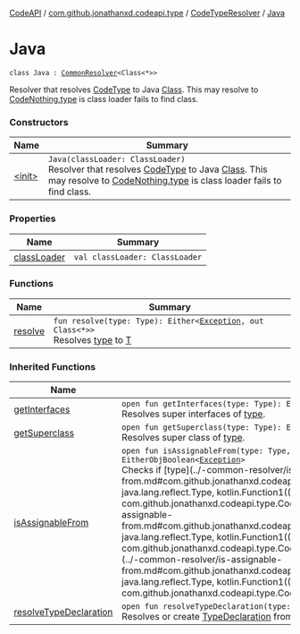 [CodeAPI](../../../index.md) / [com.github.jonathanxd.codeapi.type](../../index.md) / [CodeTypeResolver](../index.md) / [Java](.)

# Java

`class Java : `[`CommonResolver`](../-common-resolver/index.md)`<Class<*>>`

Resolver that resolves [CodeType](../../-code-type/index.md) to Java [Class](#). This may resolve to [CodeNothing.type](#)
is class loader fails to find class.

### Constructors

| Name | Summary |
|---|---|
| [&lt;init&gt;](-init-.md) | `Java(classLoader: ClassLoader)`<br>Resolver that resolves [CodeType](../../-code-type/index.md) to Java [Class](#). This may resolve to [CodeNothing.type](#) is class loader fails to find class. |

### Properties

| Name | Summary |
|---|---|
| [classLoader](class-loader.md) | `val classLoader: ClassLoader` |

### Functions

| Name | Summary |
|---|---|
| [resolve](resolve.md) | `fun resolve(type: Type): Either<`[`Exception`](https://kotlinlang.org/api/latest/jvm/stdlib/kotlin/-exception/index.html)`, out Class<*>>`<br>Resolves [type](resolve.md#com.github.jonathanxd.codeapi.type.CodeTypeResolver.Java$resolve(java.lang.reflect.Type)/type) to [T](#) |

### Inherited Functions

| Name | Summary |
|---|---|
| [getInterfaces](../-common-resolver/get-interfaces.md) | `open fun getInterfaces(type: Type): Either<`[`Exception`](https://kotlinlang.org/api/latest/jvm/stdlib/kotlin/-exception/index.html)`, `[`List`](https://kotlinlang.org/api/latest/jvm/stdlib/kotlin.collections/-list/index.html)`<Type>>`<br>Resolves super interfaces of [type](../-common-resolver/get-interfaces.md#com.github.jonathanxd.codeapi.type.CodeTypeResolver.CommonResolver$getInterfaces(java.lang.reflect.Type)/type). |
| [getSuperclass](../-common-resolver/get-superclass.md) | `open fun getSuperclass(type: Type): Either<`[`Exception`](https://kotlinlang.org/api/latest/jvm/stdlib/kotlin/-exception/index.html)`, Type?>`<br>Resolves super class of [type](../-common-resolver/get-superclass.md#com.github.jonathanxd.codeapi.type.CodeTypeResolver.CommonResolver$getSuperclass(java.lang.reflect.Type)/type). |
| [isAssignableFrom](../-common-resolver/is-assignable-from.md) | `open fun isAssignableFrom(type: Type, from: Type, resolverProvider: (Type) -> `[`CodeTypeResolver`](../index.md)`<*>): EitherObjBoolean<`[`Exception`](https://kotlinlang.org/api/latest/jvm/stdlib/kotlin/-exception/index.html)`>`<br>Checks if [type](../-common-resolver/is-assignable-from.md#com.github.jonathanxd.codeapi.type.CodeTypeResolver.CommonResolver$isAssignableFrom(java.lang.reflect.Type, java.lang.reflect.Type, kotlin.Function1((java.lang.reflect.Type, com.github.jonathanxd.codeapi.type.CodeTypeResolver((kotlin.Any)))))/type) is assignable [from](../-common-resolver/is-assignable-from.md#com.github.jonathanxd.codeapi.type.CodeTypeResolver.CommonResolver$isAssignableFrom(java.lang.reflect.Type, java.lang.reflect.Type, kotlin.Function1((java.lang.reflect.Type, com.github.jonathanxd.codeapi.type.CodeTypeResolver((kotlin.Any)))))/from) using resolvers provided by [resolverProvider](../-common-resolver/is-assignable-from.md#com.github.jonathanxd.codeapi.type.CodeTypeResolver.CommonResolver$isAssignableFrom(java.lang.reflect.Type, java.lang.reflect.Type, kotlin.Function1((java.lang.reflect.Type, com.github.jonathanxd.codeapi.type.CodeTypeResolver((kotlin.Any)))))/resolverProvider) |
| [resolveTypeDeclaration](../-common-resolver/resolve-type-declaration.md) | `open fun resolveTypeDeclaration(type: Type): Either<`[`Exception`](https://kotlinlang.org/api/latest/jvm/stdlib/kotlin/-exception/index.html)`, `[`TypeDeclaration`](../../../com.github.jonathanxd.codeapi.base/-type-declaration/index.md)`>`<br>Resolves or create [TypeDeclaration](../../../com.github.jonathanxd.codeapi.base/-type-declaration/index.md) from [type](../-common-resolver/resolve-type-declaration.md#com.github.jonathanxd.codeapi.type.CodeTypeResolver.CommonResolver$resolveTypeDeclaration(java.lang.reflect.Type)/type) structure and elements. |
